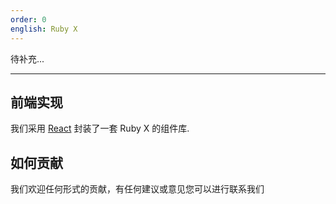 ```yaml
---
order: 0
english: Ruby X
---
```


待补充...

---

## 前端实现

我们采用 [React](http://facebook.github.io/react/) 封装了一套 Ruby X 的组件库.

## 如何贡献

我们欢迎任何形式的贡献，有任何建议或意见您可以进行联系我们
